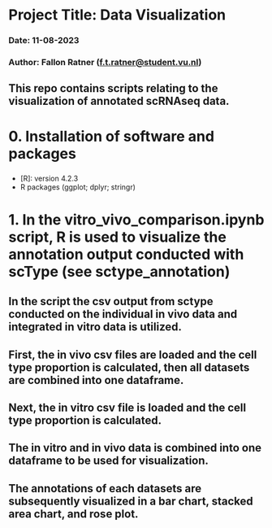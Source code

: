 # Project Title: Data Visualization
### Date: 11-08-2023
### Author: Fallon Ratner (f.t.ratner@student.vu.nl)
## This repo contains scripts relating to the visualization of annotated scRNAseq data.

# 0. Installation of software and packages
### 
* [R]: version 4.2.3
* R packages (ggplot; dplyr; stringr)

# 1. In the vitro_vivo_comparison.ipynb script, R is used to visualize the annotation output conducted with scType (see sctype_annotation)
 ## In the script the csv output from sctype conducted on the individual in vivo data and integrated in vitro data is utilized. 
 ## First, the in vivo csv files are loaded and the cell type proportion is calculated, then all datasets are combined into one dataframe.
 ## Next, the in vitro csv file is loaded and the cell type proportion is calculated.
 ## The in vitro and in vivo data is combined into one dataframe to be used for visualization.
 ## The annotations of each datasets are subsequently visualized in a bar chart, stacked area chart, and rose plot. 
